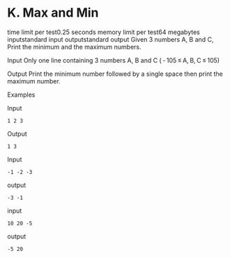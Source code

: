 #    K. Max and Min
time limit per test0.25 seconds
memory limit per test64 megabytes
inputstandard input
outputstandard output
Given 3 numbers A, B and C, Print the minimum and the maximum numbers.

Input
Only one line containing 3 numbers A, B and C ( - 105 ≤ A, B, C ≤ 105)

Output
Print the minimum number followed by a single space then print the maximum number.

Examples

Input
```
1 2 3
```

Output
```
1 3
```
Input
```
-1 -2 -3
```
output
```
-3 -1
```
input
```
10 20 -5
```
output
```
-5 20
```

